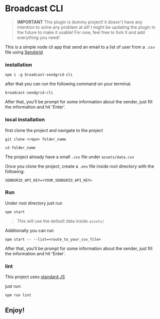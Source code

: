 # Broadcast CLI

> **IMPORTANT**
> This plugin is dummy project! it doesn't have any intention to solve any problem at all!
> I might be updating the plugin in the future to make it usable! 
> For now, feel free to fork it and add everything you need!

This is a simple node cli app that send an email to a list of user from a `.csv` file using [Sendgrid](https://sendgrid.com/)

### installation

```
npm i -g broadcast-sendgrid-cli
```

after that you can run the following command on your terminal.

```
broadcast-sendgrid-cli
```
After that, you'll be prompt for some information about the sender, just fill the information and hit 'Enter'.


### local installation

first clone the project and navigate to the project

```
git clone <repo> folder_name

cd folder_name
```

The project already have a small `.cvs` file under `assets/data.csv`

Once you clone the project, create a `.env` file inside root directory with the following:

```
SENDGRID_API_KEY=<YOUR_SENDGRID_API_KEY>
```

### Run

Under root directory just run

```
npm start
```

> This will use the default data inside `assets/`

Additionally you can run 

```
npm start -- --list=<route_to_your_csv_file>
```

After that, you'll be prompt for some information about the sender, just fill the information and hit 'Enter'.


### lint

This project uses [standard JS](https://standardjs.com/)

just run:

```
npm run lint
```

## Enjoy!
